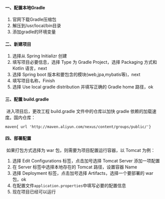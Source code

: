 #### 一、配置本地Gradle

1. 官网下载Gradle压缩包
2. 解压到/usr/local/bin目录
3. 添加gradle的环境变量


#### 二、新建项目

1. 选择从 Spring Initializr 创建
2. 填写项目必要信息，选择 Type 为 Gradle Project，选择 Packaging 方式和 Kotlin 语言，next
3. 选择 Spring boot 版本和要包含的模块(web,jpa,mybatis等)，next
4. 填写项目名称，Finish
5. 选择 Use local gradle distribution 并填写正确的 Gradle home 路径，ok


#### 三、配置 build.gradle

​	进入项目后，更改工程 build.gradle 文件中的仓库以加快 gradle 依赖的加载速度。国内仓库：

 `maven{ url 'http://maven.aliyun.com/nexus/content/groups/public/'}`


#### 四、部署配置

​	如果打包方式选择为 war 包，则需要为项目配置运行容器，以 Tomcat 为例：

1. 选择 Edit Configurations 标签，点击加号选择 Tomcat Server 添加一项配置
2. 在 Server 标签中选择本地存在的 Tomcat 路径，设置容器 Name
3. 选择 Deployment 标签，点击加号选择 Artifacts，选择一个要部署的 war 包，ok
4. 在配置文件`application.properties`中填写必要的配置信息
5. 现在项目已经可以运行

